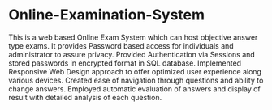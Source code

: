 # Online-Examination-System
This is a web based Online Exam System which can host objective answer type exams.
It provides Password based access for individuals and administrator to assure privacy.
Provided Authentication via Sessions and stored passwords in encrypted format in SQL database.
Implemented Responsive Web Design approach to offer optimized user experience along various devices.
Created ease of navigation through questions and ability to change answers.
Employed automatic evaluation of answers and display of result with detailed analysis of each question.
